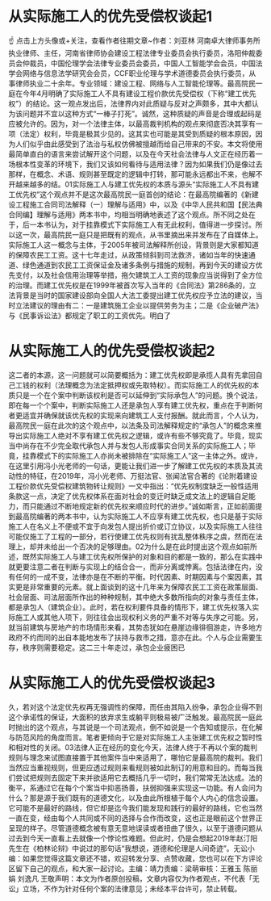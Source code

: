 # 从实际施工人的优先受偿权谈起1

☝ 点击上方头像或+关注，查看作者往期文章~作者：刘亚林 河南卓大律师事务所执业律师、主任，河南省律师协会建设工程法律专业委员会执行委员，洛阳仲裁委员会仲裁员，中国伦理学会法律专业委员会委员，中国人工智能学会会员，中国法学会网络与信息法学研究会会员，CCF职业伦理与学术道德委员会执行委员，从事律师执业二十余年。专业领域：建设工程、网络与人工智能伦理等。最高院民一庭在今年4月明确了实际施工人不具有建设工程价款优先受偿权（下称“建工优先权”）的结论。这一观点发出后，法律界内对此质疑与反对之声颇多，其中大都认为该问题并不宜以这种方式“一棒子打死”。诚然，这种质疑的声音是合理或起码是应被允许的。因为，对一个法律主体，以最高裁判机构的观点来彻底否决其享有一项（法定）权利，毕竟是极其少见的。这其实也可能是其受到质疑的根本原因，因为人们似乎由此感受到了法治与私权仿佛被擅越而给自己带来的不安。本文将使用最简单直白的语言来尝试解开这个问题，以及在今天社会法律与人文正在经历着一场根本性变革的环境下，我们又该如何看待与适用法律？因为如果我们仍是像过去那样，在概念、术语、规则甚至既定的逻辑中打转，那可能永远都出不来，也解不开越来越多的结。01实际施工人与建工优先权的本质与源头“实际施工人不具有建工优先权”这个观点并不是这次最高院民一庭首创的结论：在最高院编著的《新建设工程施工合同司法解释（一）理解与适用》中，以及《中华人民共和国【民法典合同编】理解与适用》两本书中，均相当明确地表述了这个观点。所不同之处在于，后一本书认为，对于挂靠模式下实际施工人有无此权利，值得进一步探讨。所以这一次，最高院民一庭只是把既有的观点，从书里摘出来并发布在了自媒体上。实际施工人这一概念与主体，于2005年被司法解释所创设，背景则是大家都知道的保障农民工工资。这十七年走过，从政策倾斜到司法救济，诸如当年的快速通道、绿色通道到农民工工资保证金及诸多条例与措施的规制，再到今天的建设方优先支付，以及社会信用治理等举措，拖欠建筑工人工资的现象应当说得到了全方位的治理。而建工优先权是在1999年被首次写入当年的《合同法》第286条的，立法背景是当时的国家建设部向全国人大法工委提出建工优先权应予立法的建议，当时立法建议的理由有二：一是建筑施工企业以提供劳务为主；二是《企业破产法》与《民事诉讼法》都规定了职工的工资优先。明白了

# 从实际施工人的优先受偿权谈起2

这二者的本源，这一问题就可以简要概括为：建工优先权即是承揽人具有先拿回自己工钱的权利（法理概念为法定抵押权或先取特权）。而实际施工人的优先权的本质只是一个在个案中判断该权利是否可以延伸到“实际承包人”的问题。换个说法，即在每一个个案中，判断实际施工人还是承包人享有建工优先权，重点在于判断何者更适宜并确保就该优先权的实现来向建筑工人支付报酬。就此而言，个人认为，最高院民一庭在此次的这个观点中，以法条及司法解释规定的“承包人”的概念来推导出实际施工人绝对不享有建工优先权之逻辑，或许有些不够究竟了。毕竟，现实当中尚存在不少完全取代承包人并与发包人形成事实合同关系的实际施工人；毕竟，挂靠模式下的实际施工人亦尚未被排除在“实际施工人”这一主体之外。或许，在这里引用冯小光老师的一句话，更能让我们进一步了解建工优先权的本质及其流动性的特征，在2019年，冯小光老师、万挺法官、张闻法官合著的《论附着建设工程价款优先受偿权建筑物转让规则》一文中指出：“优先权制度缺乏一般性适用条款这一点，决定了优先权体系在面对社会的变迁时缺乏成文法上的逻辑自足能力，而只能通过不断地规定新的优先权来顺应时代的进步。”诚如斯言，正如前面提到最高院编著的两本书中，认为实际施工人不应享有建工优先权，也只是基于实际施工人在名义上不便或不宜于向发包人提出折价或订立协议，以及实际施工人往往可能仅施工了工程的一部分，若行使建工优先权则有扰乱整体秩序之虞，然而在法理上，却并未给出一个否决的足够理由。02为什么是在此时提出这个观点如前所述，既然实际施工人与建工优先权所保护的对象和目的都是一致的，那么在实践中就更要注意二者在判断与实现上的结合合一，而非分离或悖离。包括法律在内，没有任何的一成不变，法律亦是在不断的平衡。时代因素、时期因素与个案因素，其实更是非常重要的元素。就上面谈到的这十几年来为保障农民工工资在政策层面、社会层面、司法层面所作出的种种规制，其中绝大多数所指向的对象与责任主体，都是承包人（建筑企业）。此时，若在权利要件具备的情形下，建工优先权落入实际施工人或其他人项下，则往往会出现权利义务的严重不对等与失序之可能。另，就当前建筑与房地产的市场情形来看，其势态犹如在悬崖边缘徘徊游走，许多地方政府不约而同的出自本能地发布了扶持与救市之措，意亦在此。个人与企业需要生存，秩序则需要稳定。这二三十年走过，承包企业疲困已

# 从实际施工人的优先受偿权谈起3

久，若对这个法定优先权再无强调性的保障，而任由其陷入纷争，承包企业得不到这个承诺性的保证，大面积的放弃求生或躺平则极易被广泛触发。最高院民一庭此时抛出的这个观点，与其说是一个司法观点，倒不如说是一个告知或提示，在化解与防范风险的角度而言。笔者更倾向于它是对实际施工人主张建工优先权之暂时性和相对性的关闭。03法律人正在经历的变化今天，法律人终于不再以个案的裁判规则与理念来试图直接置于其他案件当中来适用了，哪怕它是最高院的裁判。我们当然应当重视规则，但更应透过规则来看规则被如此制订的用意和目的。而每当我们尝试把规则去固定下来并欲适用它去概括几乎一切时，我们常常无法达成。法的衡平，系通过它在每个个案当中抑恶扬善，扶弱抑强来实现这一功能。有人会问为什么？那是源于我们既有的道德文化，以及由此所根植于每个人内心的信念设置。它可能不是最好的路线，但它却是迄今我们能发现和践行的最好的路线，它也当然一直在变，经由每个人共同或不同的选择与合作而改变，这也正是眼前这个世界正呈现的样子。尽管道德概念被有意无意地误读或者扭曲了很久，以至于道德问题从过去到今天一直看上去就像一个悖论性难题。但此时，仍是会想起2019年赵汀阳先生在《柏林论辩》中说过的那句话“我想说，道德和伦理是人间奇迹”。无讼小编：如果您觉得这篇文章还不错，欢迎转发分享、点赞收藏，您也可以在下方评论区留下自己的观点，和大家一起讨论。主编：靖力责编：梁萌审核：王雅玉 陈丽娟 刘逸凡 王敬声明：本文为作者原创投稿，文章内容仅为作者观点，不代表「无讼」立场，不作为针对任何个案的法律意见；未经本平台许可，禁止转载。

